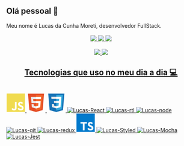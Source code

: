 <h2>Olá pessoal 👋</h2>
Meu nome é Lucas da Cunha Moreti, desenvolvedor FullStack.
<br>
<br>

<div align="center">
<a href="https://lucasdacunhamoreti.github.io/my-personal-page/">
    <img src="https://camo.githubusercontent.com/e88ef7cc5e0c85423566ee25a25ab9d82d40d4b069715644d81749aa961e33f3/68747470733a2f2f696d672e736869656c64732e696f2f62616467652f2d506f7274666f6c696f2d4646343038383f7374796c653d666f722d7468652d6261646765266c6f676f3d4875676f266c6f676f436f6c6f723d7768697465" data-canonical-src="https://img.shields.io/badge/-Portfolio-FF4088?style=for-the-badge&amp;logo=Hugo&amp;logoColor=white" style="max-width: 100%; height: 28px;">
  <a href = "mailto:lucasdacunha00@gmail.com"><img src="https://img.shields.io/badge/Gmail-D14836?style=for-the-badge&logo=gmail&logoColor=white" target="_blank">   </a>
  <a href="https://www.linkedin.com/in/lucas-da-cunha-moreti-75a4a4172/" target="_blank"><img src="https://img.shields.io/badge/-LinkedIn-%230077B5?style=for-the-badge&logo=linkedin&logoColor=white" target="_blank"></a> 
</div>

<br>

<div align="center">
  <a href="https://github.com/lucasdacunhamoreti">
  <img height="180em" src="https://github-readme-stats.vercel.app/api?username=lucasdacunhamoreti&show_icons=true&theme=dracula&include_all_commits=true&count_private=true"/>
  <img height="180em" src="https://github-readme-stats.vercel.app/api/top-langs/?username=lucasdacunhamoreti&layout=compact&langs_count=7&theme=dracula"/>
</div>
 
<h2 align="center">Tecnologias que uso no meu dia a dia 💻</h2

<div align="center" height: 100%;><br>
  <img alt="Lucas-Js" height="50" width="50" src="https://raw.githubusercontent.com/devicons/devicon/master/icons/javascript/javascript-plain.svg">
  <img alt="Lucas-HTML" height="50" width="50" src="https://raw.githubusercontent.com/devicons/devicon/master/icons/html5/html5-original.svg">
  <img alt="Lucas-CSS" height="50" width="50" src="https://raw.githubusercontent.com/devicons/devicon/master/icons/css3/css3-original.svg">
  <img alt="Lucas-React" height="50" width="50" src="https://cdn.jsdelivr.net/gh/devicons/devicon/icons/react/react-original.svg">
  <img alt="Lucas-rtl" height="50" width="50" src="https://testing-library.com/img/octopus-128x128.png">
  <img alt="Lucas-node" height="50" width="50" src="https://cdn.jsdelivr.net/gh/devicons/devicon/icons/nodejs/nodejs-original.svg">
  <img alt="Lucas-git" height="50" width="50" src="https://cdn.jsdelivr.net/gh/devicons/devicon/icons/git/git-original.svg">
  <img alt="Lucas-redux" height="50" width="50" src="https://cdn.jsdelivr.net/gh/devicons/devicon/icons/redux/redux-original.svg">
  <img alt="Lucas-TypeScript" height="50" width="50" src="https://raw.githubusercontent.com/devicons/devicon/master/icons/typescript/typescript-original.svg">
    <img alt="Lucas-Styled" height="50" width="50" src="https://s3.amazonaws.com/fellipekrein.com.br-new/imagens/styled.png">
</div>
  <img alt="Lucas-Mocha" height="50" width="50" src="https://cdn.jsdelivr.net/gh/devicons/devicon/icons/mocha/mocha-plain.svg" />
  <img alt="Lucas-Jest" height="50" width="50" src="https://cdn.jsdelivr.net/gh/devicons/devicon/icons/jest/jest-plain.svg" />


